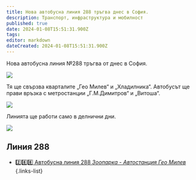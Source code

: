 ```yaml
---
title: Нова автобусна линия 288 тръгва днес в София. 
description: Транспорт, инфраструктура и мобилност
published: true
date: 2024-01-08T15:51:31.900Z
tags: 
editor: markdown
dateCreated: 2024-01-08T15:51:31.900Z
---
```


Нова автобусна линия №288 тръгва от днес в София. 

<img src="https://drive.google.com/uc?id=1idig0Udf-ZsM4VgoaBN3kM7EMBTArspd">

Тя ще свързва кварталите „Гео Милев“ и „Хладилника“. Автобусът ще прави връзка с метростанции „Г.М.Димитров“ и „Витоша“.

<img src="https://drive.google.com/uc?id=18lLCixWdfIKDtU7hKzuoJyDo_xLHj4kN">

 Линията ще работи само в делнични дни. 
 
<img src="https://drive.google.com/uc?id=1spgPhXGbTieurEOBueBMCY0hM6yqKnP8">

## Линия 288
- [:two::eight::eight: Автобусна линия 288 *Зоопарка - Автостанция Гео Милев*](/bg/public-transport/bus-routes-1968-sega/288)
{.links-list}